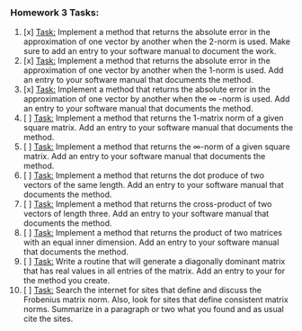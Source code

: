 ### Homework 3 Tasks:

1. [x] [Task:](1-2normabserr.md)
 Implement a method that returns the absolute error in the approximation of one vector by another when the 2-norm is used. Make sure to add an entry to your software manual to document the work.
2. [x] [Task:](2-1normabserr.md)
 Implement a method that returns the absolute error in the approximation of one vector by another when the 1-norm is used. Add an entry to your software manual that documents the method.
3. [x] [Task:](3-infnormabserr.md)
 Implement a method that returns the absolute error in the approximation of one vector by another when the ∞
-norm is used. Add an entry to your software manual that documents the method. 
4. [ ] [Task:](4-1matrixnorm.md)
 Implement a method that returns the 1-matrix norm of a given square matrix. Add an entry to your software manual that documents the method. 
5. [ ] [Task:](5-infmatrixnorm.md)
 Implement a method that returns the ∞-norm of a given square matrix. Add an entry to your software manual that documents the method.
6. [ ] [Task:](6-dotproduct.md)
 Implement a method that returns the dot produce of two vectors of the same length. Add an entry to your software manual that documents the method.
7. [ ] [Task:](7-crossproduct.md)
 Implement a method that returns the cross-product of two vectors of length three. Add an entry to your software manual that documents the method.
8. [ ] [Task:](8-matrixmultiplication.md)
 Implement a method that returns the product of two matrices with an equal inner dimension. Add an entry to your software manual that documents the method.
9. [ ] [Task:](9-diagdom.md)
 Write a routine that will generate a diagonally dominant matrix that has real values in all entries of the matrix. Add an entry to your for the method you create.
10. [ ] [Task:](10-MatrixNormDiscussion.md)
 Search the internet for sites that define and discuss the Frobenius matrix norm. Also, look for sites that define consistent matrix norms. Summarize in a paragraph or two what you found and as usual cite the sites.
